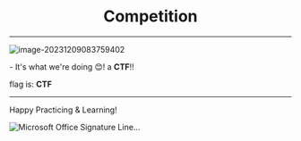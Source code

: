 <center><b><h1> Competition </h1></b></center>

***

![image-20231209083759402](https://s2.loli.net/2023/12/09/vqFZN5xi1gBThsn.png)

\- It's what we're doing 😊!  a **CTF**!!

flag is: **CTF**

***



Happy Practicing & Learning!

 ![Microsoft Office Signature Line...](https://s2.loli.net/2023/11/27/AHO6nIvJCbcVt1F.png)